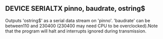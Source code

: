 ## DEVICE SERIALTX pinno, baudrate, ostring$

Outputs 'ostring$' as a serial data stream on 'pinno'. 'baudrate' can be between110 and 230400 (230400 may need CPU to be overclocked).Note that the program will halt and interrupts ignored during transmission.